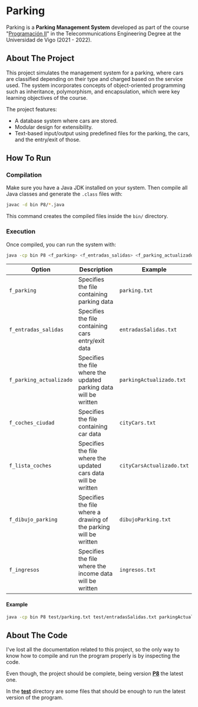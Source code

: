 # Parking
Parking is a **Parking Management System** developed as part of the course "[Programación II](https://secretaria.uvigo.gal/docnet-nuevo/guia_docent/index.php?centre=305&ensenyament=V05G301V01&assignatura=V05G301V01110&any_academic=2021_22)" in the Telecommunications Engineering Degree at the Universidad de Vigo (2021 - 2022).

## About The Project
This project simulates the management system for a parking, where cars are classified depending on their type and charged based on the service used. The system incorporates concepts of object-oriented programming such as inheritance, polymorphism, and encapsulation, which were key learning objectives of the course.

The project features:
- A database system where cars are stored.
- Modular design for extensibility.
- Text-based input/output using predefined files for the parking, the cars, and the entry/exit of those.

## How To Run
### Compilation
Make sure you have a Java JDK installed on your system. Then compile all Java classes and generate the `.class` files with:

```bash
javac -d bin P8/*.java
```

This command creates the compiled files inside the `bin/` directory.

### Execution
Once compiled, you can run the system with:

```bash
java -cp bin P8 <f_parking> <f_entradas_salidas> <f_parking_actualizado> <f_coches_ciudad> <f_lista_coches> <f_dibujo_parking> <f_ingresos>
```

| Option | Description | Example |
|--------|-------------|---------|
| `f_parking` | Specifies the file containing parking data | `parking.txt` |
| `f_entradas_salidas` | Specifies the file containing cars entry/exit data | `entradasSalidas.txt` |
| `f_parking_actualizado` | Specifies the file where the updated parking data will be written | `parkingActualizado.txt` |
| `f_coches_ciudad` | Specifies the file containing car data | `cityCars.txt` |
| `f_lista_coches` | Specifies the file where the updated cars data will be written | `cityCarsActualizado.txt` |
| `f_dibujo_parking` | Specifies the file where a drawing of the parking will be written | `dibujoParking.txt` |
| `f_ingresos` | Specifies the file where the income data will be written | `ingresos.txt` |

#### Example
```bash
java -cp bin P8 test/parking.txt test/entradasSalidas.txt parkingActualizado.txt test/cityCars.txt cityCarsActualizado.txt dibujoParking.txt ingresos.txt
```

## About The Code

I've lost all the documentation related to this project, so the only way to know how to compile and run the program properly is by inspecting the code.

Even though, the project should be complete, being version [**P8**](P8) the latest one.

In the [**test**](test) directory are some files that should be enough to run the latest version of the program.
